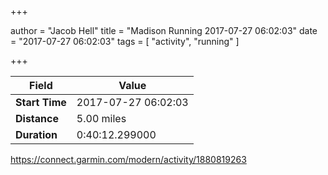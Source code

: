 +++

author = "Jacob Hell"
title = "Madison Running 2017-07-27 06:02:03"
date = "2017-07-27 06:02:03"
tags = [
    "activity", "running"
]

+++

<!--more-->

|Field  |Value  |
|--- | --- |
|**Start Time**|2017-07-27 06:02:03|
|**Distance**|5.00 miles|
|**Duration**|0:40:12.299000|

https://connect.garmin.com/modern/activity/1880819263